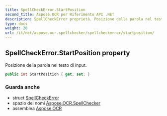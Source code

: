 ```yaml
---
title: SpellCheckError.StartPosition
second_title: Aspose.OCR per Riferimento API .NET
description: SpellCheckError proprietà. Posizione della parola nel testo di input.
type: docs
weight: 20
url: /it/net/aspose.ocr.spellchecker/spellcheckerror/startposition/
---
```

## SpellCheckError.StartPosition property

Posizione della parola nel testo di input.

```csharp
public int StartPosition { get; set; }
```

### Guarda anche

* struct [SpellCheckError](../)
* spazio dei nomi [Aspose.OCR.SpellChecker](../../spellcheckerror/)
* assemblea [Aspose.OCR](../../../)


